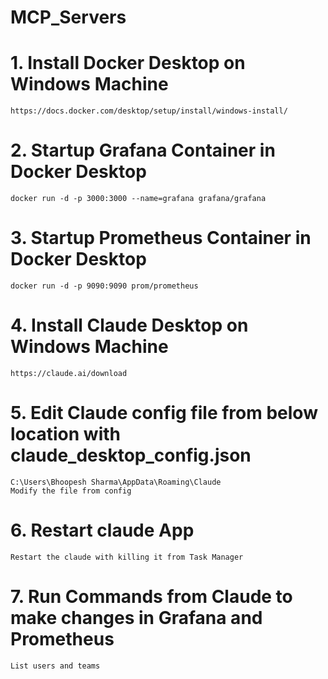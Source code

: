 # MCP_Servers


# 1. Install Docker Desktop on Windows Machine  

    https://docs.docker.com/desktop/setup/install/windows-install/

# 2. Startup Grafana Container in Docker Desktop  

    docker run -d -p 3000:3000 --name=grafana grafana/grafana

# 3. Startup Prometheus Container in Docker Desktop   

    docker run -d -p 9090:9090 prom/prometheus

# 4. Install Claude Desktop on Windows Machine  
    
    https://claude.ai/download

# 5. Edit Claude config file from below location with claude_desktop_config.json  

    C:\Users\Bhoopesh Sharma\AppData\Roaming\Claude
    Modify the file from config

# 6. Restart claude App  

    Restart the claude with killing it from Task Manager

# 7. Run Commands from Claude to make changes in Grafana and Prometheus  

    List users and teams

